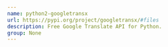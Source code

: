 ```yaml
---
name: python2-googletransx
url: https://pypi.org/project/googletransx/#files
description: Free Google Translate API for Python.
group: None
---
```

